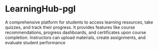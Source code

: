 # LearningHub-pgl
A comprehensive platform for students to access learning resources, take quizzes, and track their progress. It provides features like course recommendations, progress dashboards, and certificates upon course completion. Instructors can upload materials, create assignments, and evaluate student performance
